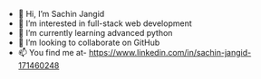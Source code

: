 - 👋 Hi, I’m Sachin Jangid
- 👀 I’m interested in full-stack web development
- 🌱 I’m currently learning advanced python
- 💞️ I’m looking to collaborate on GitHub
- 📫 You find me at- https://www.linkedin.com/in/sachin-jangid-171460248


